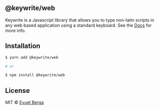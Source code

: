 ## @keywrite/web

Keywrite is a Javascript library that allows you to type non-latin scripts in any web based application using a standard keyboard. See the [Docs](https://eyuelberga.github.io/keywrite) for more info.

## Installation

```sh
$ yarn add @keywrite/web

# or

$ npm install @keywrite/web
```

## License

MIT © [Eyuel Berga](https://github.com/eyuelberga)
